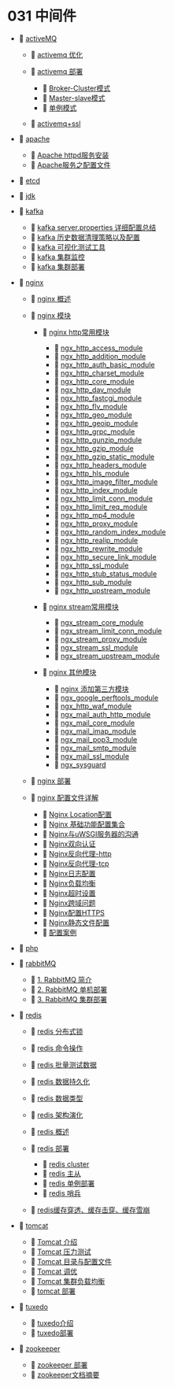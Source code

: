 # 031 中间件

* 📑 [activeMQ](siyuan://blocks/20231110105237-8sq0y3z)

  * 📄 [activemq 优化](siyuan://blocks/20231110105237-br404dd)
  * 📑 [activemq 部署](siyuan://blocks/20231110105237-w2d9iw3)

    * 📄 [Broker-Cluster模式](siyuan://blocks/20240507140430-cn74j01)
    * 📄 [Master-slave模式](siyuan://blocks/20240507140248-ehmmmug)
    * 📄 [单例模式](siyuan://blocks/20240507135745-15h5hxl)
  * 📄 [activemq+ssl](siyuan://blocks/20231110105237-8co62y1)
* 📑 [apache](siyuan://blocks/20240806102538-v4xkov1)

  * 📄 [Apache httpd服务安装](siyuan://blocks/20240814104529-hjfkfdn)
  * 📄 [Apache服务之配置文件](siyuan://blocks/20240806105304-k4ickxi)
* 📄 [etcd](siyuan://blocks/20231110105237-ytnigkl)
* 📄 [jdk](siyuan://blocks/20231110105237-09fzlxw)
* 📑 [kafka](siyuan://blocks/20231110105237-886v0bv)

  * 📄 [kafka server.properties 详细配置总结](siyuan://blocks/20240830150728-d0zgc5x)
  * 📄 [kafka 历史数据清理策略以及配置](siyuan://blocks/20241010144143-ahvab0m)
  * 📄 [kafka 可视化测试工具](siyuan://blocks/20240829162804-zek8n9s)
  * 📄 [kafka 集群监控](siyuan://blocks/20241010143902-xgkjv3w)
  * 📄 [kafka 集群部署](siyuan://blocks/20231110105237-1dmh9kh)
* 📑 [nginx](siyuan://blocks/20231110105237-odeol88)

  * 📄 [nginx 概述](siyuan://blocks/20231110105237-gunyevw)
  * 📑 [nginx 模块](siyuan://blocks/20231110105237-nbdeb80)

    * 📑 [nginx http常用模块](siyuan://blocks/20240408214315-0o0vl48)

      * 📄 [ngx_http_access_module](siyuan://blocks/20240801110838-hqg8ve4)
      * 📄 [ngx_http_addition_module](siyuan://blocks/20240801110733-8shexyd)
      * 📄 [ngx_http_auth_basic_module](siyuan://blocks/20240801105940-zispoh5)
      * 📄 [ngx_http_charset_module](siyuan://blocks/20240801113700-t7a3xx2)
      * 📄 [ngx_http_core_module](siyuan://blocks/20240801110855-jfd4rt1)
      * 📄 [ngx_http_dav_module](siyuan://blocks/20240801105808-vep8qge)
      * 📄 [ngx_http_fastcgi_module](siyuan://blocks/20240801105542-p2cntbu)
      * 📄 [ngx_http_flv_module](siyuan://blocks/20240801105409-qvcj1u9)
      * 📄 [ngx_http_geo_module](siyuan://blocks/20240801105346-4unv9lu)
      * 📄 [ngx_http_geoip_module](siyuan://blocks/20240801105306-xv5q8cq)
      * 📄 [ngx_http_grpc_module](siyuan://blocks/20240801105139-d160vge)
      * 📄 [ngx_http_gunzip_module](siyuan://blocks/20240801105051-6re5rj7)
      * 📄 [ngx_http_gzip_module](siyuan://blocks/20240801102846-ycaf1sq)
      * 📄 [ngx_http_gzip_static_module](siyuan://blocks/20240801103252-1a8dko2)
      * 📄 [ngx_http_headers_module](siyuan://blocks/20240801103353-qkrwvc2)
      * 📄 [ngx_http_hls_module](siyuan://blocks/20240801103620-e2tm453)
      * 📄 [ngx_http_image_filter_module](siyuan://blocks/20240801103740-35xflh1)
      * 📄 [ngx_http_index_module](siyuan://blocks/20240801103839-1jzwjlt)
      * 📄 [ngx_http_limit_conn_module](siyuan://blocks/20240801103930-hyno3pe)
      * 📄 [ngx_http_limit_req_module](siyuan://blocks/20240801104057-b4u0wil)
      * 📄 [ngx_http_mp4_module](siyuan://blocks/20240801104943-bg3pb6z)
      * 📄 [ngx_http_proxy_module](siyuan://blocks/20240801112740-7fnjs1i)
      * 📄 [ngx_http_random_index_module](siyuan://blocks/20240801113202-4nknv1m)
      * 📄 [ngx_http_realip_module](siyuan://blocks/20240801113236-ecafs7j)
      * 📄 [ngx_http_rewrite_module](siyuan://blocks/20240801113321-q3dcmu7)
      * 📄 [ngx_http_secure_link_module](siyuan://blocks/20240801113412-xe36z7y)
      * 📄 [ngx_http_ssl_module](siyuan://blocks/20240801104241-sn9k8yj)
      * 📄 [ngx_http_stub_status_module](siyuan://blocks/20240801104456-w01i9el)
      * 📄 [ngx_http_sub_module](siyuan://blocks/20240801104739-deje94l)
      * 📄 [ngx_http_upstream_module](siyuan://blocks/20240801104804-j9io6hm)
    * 📑 [nginx stream常用模块](siyuan://blocks/20240801111611-up8j369)

      * 📄 [ngx_stream_core_module](siyuan://blocks/20240801111842-ybg3f0j)
      * 📄 [ngx_stream_limit_conn_module](siyuan://blocks/20240801112214-jpvxksb)
      * 📄 [ngx_stream_proxy_module](siyuan://blocks/20240801111943-8p4oz03)
      * 📄 [ngx_stream_ssl_module ](siyuan://blocks/20240801111645-ouuxh0q)
      * 📄 [ngx_stream_upstream_module](siyuan://blocks/20240801112117-ue0nqkf)
    * 📑 [nginx 其他模块](siyuan://blocks/20240801113800-y26ez97)

      * 📄 [nginx 添加第三方模块](siyuan://blocks/20240408214246-htrs4md)
      * 📄 [ngx_google_perftools_module](siyuan://blocks/20240801114023-da8xftm)
      * 📄 [ngx_http_waf_module](siyuan://blocks/20240408214513-q99b4m1)
      * 📄 [ngx_mail_auth_http_module](siyuan://blocks/20240801114200-f6fv3nf)
      * 📄 [ngx_mail_core_module](siyuan://blocks/20240801114118-b8f1k8u)
      * 📄 [ngx_mail_imap_module](siyuan://blocks/20240801114359-dck3r6e)
      * 📄 [ngx_mail_pop3_module](siyuan://blocks/20240801114423-oa0i8cd)
      * 📄 [ngx_mail_smtp_module](siyuan://blocks/20240801114444-9hyz382)
      * 📄 [ngx_mail_ssl_module](siyuan://blocks/20240801114249-nq8wwgf)
      * 📄 [ngx_sysguard](siyuan://blocks/20240801115341-feoxhv2)
  * 📄 [nginx 部署](siyuan://blocks/20231110105237-0gz5zay)
  * 📑 [nginx 配置文件详解](siyuan://blocks/20231110105237-hb5oa1m)

    * 📄 [Nginx Location配置](siyuan://blocks/20240801141732-2y8nh4m)
    * 📄 [Nginx 基础功能配置集合](siyuan://blocks/20231110105237-a779ski)
    * 📄 [Nginx与uWSGI服务器的沟通](siyuan://blocks/20240801142155-4l40gf4)
    * 📄 [Nginx双向认证](siyuan://blocks/20231110105237-8uzmy1l)
    * 📄 [Nginx反向代理-http](siyuan://blocks/20231110105237-x20efse)
    * 📄 [Nginx反向代理-tcp](siyuan://blocks/20231110105237-yyxt7uz)
    * 📄 [Nginx日志配置](siyuan://blocks/20240801142004-571rmg7)
    * 📄 [Nginx负载均衡](siyuan://blocks/20240801142102-6ajyu1v)
    * 📄 [Nginx超时设置](siyuan://blocks/20240801142023-1ilarhh)
    * 📄 [Nginx跨域问题](siyuan://blocks/20240321203341-ncktrie)
    * 📄 [Nginx配置HTTPS](siyuan://blocks/20240801141924-g9hldza)
    * 📄 [Nginx静态文件配置](siyuan://blocks/20240801141831-veg230h)
    * 📄 [配置案例](siyuan://blocks/20240910101400-s9d8vsr)
* 📄 [php](siyuan://blocks/20231110105237-1n4jd2x)
* 📑 [rabbitMQ](siyuan://blocks/20240812174824-l8v7z3w)

  * 📄 [1. RabbitMQ 简介](siyuan://blocks/20240812174849-1l657ex)
  * 📄 [2. RabbitMQ 单机部署](siyuan://blocks/20240812174920-pdx6uoh)
  * 📄 [3. RabbitMQ 集群部署](siyuan://blocks/20240812175849-xfd1h3i)
* 📑 [redis](siyuan://blocks/20231110105237-k9r2pff)

  * 📄 [redis 分布式锁](siyuan://blocks/20231110105237-9gqc4t8)
  * 📄 [redis 命令操作](siyuan://blocks/20231110105237-6gix5ks)
  * 📄 [redis 批量测试数据](siyuan://blocks/20231114174539-5c7huc9)
  * 📄 [redis 数据持久化](siyuan://blocks/20231110105237-urb1pil)
  * 📄 [redis 数据类型](siyuan://blocks/20231110105237-chdm8jc)
  * 📄 [redis 架构演化](siyuan://blocks/20231110105237-5buk4p8)
  * 📄 [redis 概述](siyuan://blocks/20231110105237-ygxmj09)
  * 📑 [redis 部署](siyuan://blocks/20241012162553-q6b9wek)

    * 📄 [redis cluster](siyuan://blocks/20241012162630-tv68iqs)
    * 📄 [redis 主从](siyuan://blocks/20241012162607-yuzgo49)
    * 📄 [redis 单例部署](siyuan://blocks/20231110105237-4madtae)
    * 📄 [redis 哨兵](siyuan://blocks/20241012162620-0lf58fn)
  * 📄 [redis缓存穿透、缓存击穿、缓存雪崩](siyuan://blocks/20240405223554-vycvbtk)
* 📑 [tomcat](siyuan://blocks/20231110105237-hd8jgyj)

  * 📄 [Tomcat 介绍](siyuan://blocks/20231110105237-qa0bhz9)
  * 📄 [Tomcat 压力测试](siyuan://blocks/20231110105237-xegxqhz)
  * 📄 [Tomcat 目录与配置文件](siyuan://blocks/20231110105237-ulu3gr7)
  * 📄 [Tomcat 调优](siyuan://blocks/20231110105237-eofwr3c)
  * 📄 [Tomcat 集群负载均衡](siyuan://blocks/20231110105237-i0w629w)
  * 📄 [tomcat 部署](siyuan://blocks/20231110105237-3uidtxq)
* 📑 [tuxedo](siyuan://blocks/20240507142715-no3xxla)

  * 📄 [tuxedo介绍](siyuan://blocks/20231110105237-wmvh67s)
  * 📄 [tuxedo部署](siyuan://blocks/20240507152735-q9wbkpx)
* 📑 [zookeeper](siyuan://blocks/20241012101847-u2954g5)

  * 📄 [zookeeper 部署](siyuan://blocks/20231110105237-xah50sz)
  * 📄 [zookeeper文档摘要](siyuan://blocks/20241012101910-8f4gzd4)

　　‍

　　‍
